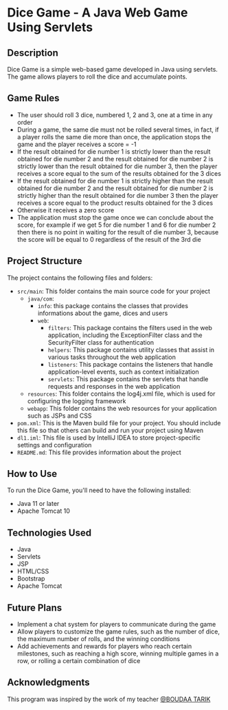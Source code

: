 # Dice Game - A Java Web Game Using Servlets

## Description
Dice Game is a simple web-based game developed in Java using servlets. The game allows players to roll the dice and accumulate points.

## Game Rules
- The user should roll 3 dice, numbered 1, 2 and 3, one at a time in any order
- During a game, the same die must not be rolled several times, in fact, if a player rolls the same die more than once, the application stops the game and the player receives a score = -1
- If the result obtained for die number 1 is strictly lower than the result obtained for die number 2 and the result obtained for die number 2 is strictly lower than the result obtained for die number 3, then the player receives a score equal to the sum of the results obtained for the 3 dices
- If the result obtained for die number 1 is strictly higher than the result obtained for die number 2 and the result obtained for die number 2 is strictly higher than the result obtained for die number 3 then the player receives a score equal to the product results obtained for the 3 dices
- Otherwise it receives a zero score
- The application must stop the game once we can conclude about the score, for example if we get 5 for die number 1 and 6 for die number 2 then there is no point in waiting for the result of die number 3, because the score will be equal to 0 regardless of the result of the 3rd die

## Project Structure
The project contains the following files and folders:
- `src/main`: This folder contains the main source code for your project
  - `java/com`:
     - `info`: this package contains the classes that provides informations about the game, dices and users
     - `web`:
       - `filters`: This package contains the filters used in the web application, including the ExceptionFilter class and the SecurityFilter class for authentication
       - `helpers`: This package contains utility classes that assist in various tasks throughout the web application
       - `listeners`: This package contains the listeners that handle application-level events, such as context initialization
       - `servlets`: This package contains the servlets that handle requests and responses in the web application
  - `resources`: This folder contains the log4j.xml file, which is used for configuring the logging framework
  - `webapp`: This folder contains the web resources for your application such as JSPs and CSS
- `pom.xml`: This is the Maven build file for your project. You should include this file so that others can build and run your project using Maven
- `dl1.iml`: This file is used by IntelliJ IDEA to store project-specific settings and configuration
- `README.md`: This file provides information about the project

## How to Use
To run the Dice Game, you'll need to have the following installed:
- Java 11 or later
- Apache Tomcat 10

## Technologies Used
- Java
- Servlets
- JSP
- HTML/CSS
- Bootstrap
- Apache Tomcat

## Future Plans
- Implement a chat system for players to communicate during the game
- Allow players to customize the game rules, such as the number of dice, the maximum number of rolls, and the winning conditions
- Add achievements and rewards for players who reach certain milestones, such as reaching a high score, winning multiple games in a row, or rolling a certain combination of dice

## Acknowledgments
This program was inspired by the work of my teacher [@BOUDAA TARIK](https://github.com/boudaa)
